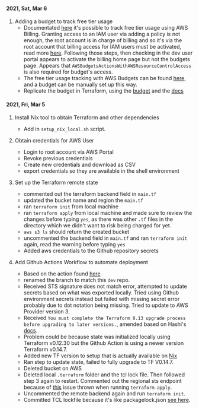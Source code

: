 #### 2021, Sat, Mar 6 

1. Adding a budget to track free tier usage
    * Documentated [here](https://docs.aws.amazon.com/awsaccountbilling/latest/aboutv2/tracking-free-tier-usage.html) it's possible to track free tier usage using AWS Billing. Granting access to an IAM user via adding a policy is not enough, the root account is in charge of billing and so it's via the root account that billing access for IAM  users must be activated, read more [here](https://docs.aws.amazon.com/awsaccountbilling/latest/aboutv2/control-access-billing.html#ControllingAccessWebsite-Activate). Following those steps, then checking in the dev user portal appears to activate the billing home page but not the budgets page. Appears that `AWSBudgetsActionsWithAWSResourceControlAccess` is also required for budget's access.
    * The free tier usage tracking with AWS Budgets can be found [here](https://aws.amazon.com/getting-started/hands-on/control-your-costs-free-tier-budgets/), and a budget can be manually set up this way.
    * Replicate the budget in Terraform, using the [budget](https://console.aws.amazon.com/billing/home#/budgets/details?name=Monthly%20Cost%20Budget) and the [docs](https://registry.terraform.io/providers/hashicorp/aws/latest/docs/resources/budgets_budget#argument-reference)


#### 2021, Fri, Mar 5 

1. Install Nix tool to obtain Terraform and other dependencies
    * Add in `setup_nix_local.sh` script.

2. Obtain credentials for AWS User
    * Login to root account via AWS Portal
    * Revoke previous credentials
    * Create new credentials and download as CSV
    * export credentials so they are available in the shell environment

3. Set up the Terraform remote state
    * commented out the terraform backend field in `main.tf`
    * updated the bucket name and region the `main.tf`
    * ran `terraform init` from local machine
    * ran `terraform apply` from local machine and made sure to review the changes before typing `yes`, as there was other `.tf` files in the directory which we didn't want to risk being charged for yet.
    * `aws s3 ls` should return the created bucket
    * uncommented the backend field in `main.tf` and ran `terraform init` again, read the warning before typing `yes`
    * Added aws credentials to the Github repository secrets

4. Add Github Actions Workflow to automate deployment
    * Based on the action found [here](https://github.com/loujaybee/terraform-aws-github-action-bootstrap/blob/master/.github/workflows/master.yml)
    * renamed the branch to match this `dev` repo.
    * Received STS signature does not match error, attempted to update secrets based on what was exported locally. Tried using Github environment secrets instead but failed with missing secret error probably due to dot notation being missing. Tried to update to AWS Provider version 3.
    * Received `You must complete the Terraform 0.13 upgrade process before upgrading to later versions.`, amended based on Hashi's [docs](https://registry.terraform.io/providers/hashicorp/aws/latest/docs).
    * Problem could be because state was initialized locally using Terraform v0.12.30 but the Github Action is using a newer version Terraform v0.14.7.
    * Added new TF version to setup that is actually available on [Nix](https://search.nixos.org/packages?channel=unstable&show=terraform_0_14&from=0&size=30&sort=relevance&query=terraform)
    * Ran step to update state, failed to fully upgrade to TF V0.14.7.
    * Deleted bucket on AWS
    * Deleted local `.terraform` folder and the tcl lock file. Then followed step 3 again to restart. Commented out the regional sts endpoint because of [this](https://github.com/hashicorp/terraform-provider-aws/issues/14873) issue thrown when running `terraform apply`.
    * Uncommented the remote backend again and run `terraform init`.
    * Committed TCL lockfile because it's like packagelock.json [see here](https://www.terraform.io/docs/language/dependency-lock.html).